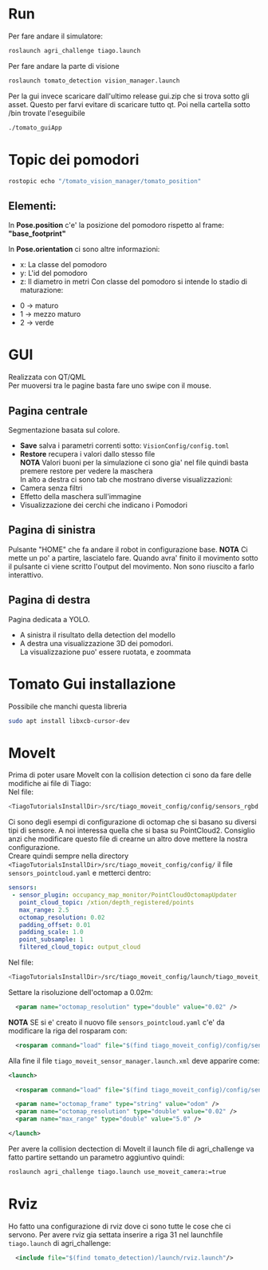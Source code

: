 # Run
Per fare andare il simulatore:
```bash
roslaunch agri_challenge tiago.launch
```
Per fare andare la parte di visione
```bash
roslaunch tomato_detection vision_manager.launch
```
Per la gui invece scaricare dall'ultimo release gui.zip che si trova sotto gli
asset.
Questo per farvi evitare di scaricare tutto qt.
Poi nella cartella sotto /bin trovate l'eseguibile
```bash
./tomato_guiApp
```
# Topic dei pomodori
```bash
rostopic echo "/tomato_vision_manager/tomato_position"
```
## Elementi:
In **Pose.position** c'e' la posizione del pomodoro rispetto al 
frame: **"base_footprint"** <br/>

In **Pose.orientation** ci sono altre informazioni:
* x: La classe del pomodoro
* y: L'id del pomodoro
* z: Il diametro in metri
Con classe del pomodoro si intende lo stadio di maturazione:
- 0 -> maturo
- 1 -> mezzo maturo
- 2 -> verde

# GUI
Realizzata con QT/QML <br/>
Per muoversi tra le pagine basta fare uno swipe con il mouse.
## Pagina centrale
Segmentazione basata sul colore. 
* **Save** salva i parametri correnti sotto: `VisionConfig/config.toml`
* **Restore** recupera i valori dallo stesso file<br/>
**NOTA** Valori buoni per la simulazione ci sono gia' nel file quindi basta
premere restore per vedere la maschera<br/>
In alto a destra ci sono tab che mostrano diverse visualizzazioni:
* Camera senza filtri
* Effetto della maschera sull'immagine
* Visualizzazione dei cerchi che indicano i Pomodori
## Pagina di sinistra
Pulsante "HOME" che fa andare il robot in configurazione base. **NOTA** Ci mette
un po' a partire, lasciatelo fare. Quando avra' finito il movimento sotto il
pulsante ci viene scritto l'output del movimento. Non sono riuscito a farlo
interattivo.
## Pagina di destra
Pagina dedicata a YOLO. 
- A sinistra il risultato della detection del modello
- A destra una visualizzazione 3D dei pomodori. <br/>
La visualizzazione puo' essere ruotata, e zoommata

# Tomato Gui installazione
Possibile che manchi questa libreria
```bash
sudo apt install libxcb-cursor-dev
```
# MoveIt
Prima di poter usare MoveIt con la collision detection ci sono da fare delle
modifiche ai file di Tiago:<br/>
Nel file:
```bash
<TiagoTutorialsInstallDir>/src/tiago_moveit_config/config/sensors_rgbd.yaml
```
Ci sono degli esempi di configurazione di octomap che si basano su diversi tipi di sensore.
A noi interessa quella che si basa su PointCloud2. Consiglio anzi che modificare questo file
di crearne un altro dove mettere la nostra configurazione.<br/>
Creare quindi sempre nella directory `<TiagoTutorialsInstallDir>/src/tiago_moveit_config/config/`
il file `sensors_pointcloud.yaml` e metterci dentro:
```yaml
sensors:
 - sensor_plugin: occupancy_map_monitor/PointCloudOctomapUpdater
   point_cloud_topic: /xtion/depth_registered/points
   max_range: 2.5
   octomap_resolution: 0.02
   padding_offset: 0.01
   padding_scale: 1.0
   point_subsample: 1
   filtered_cloud_topic: output_cloud
```
Nel file:
```bash
<TiagoTutorialsInstallDir>/src/tiago_moveit_config/launch/tiago_moveit_sensor_manager.launch.xml
```
Settare la risoluzione dell'octomap a 0.02m:
```xml
  <param name="octomap_resolution" type="double" value="0.02" />
```
**NOTA** SE si e' creato il nuovo file `sensors_pointcloud.yaml` c'e' da modificare
la riga del rosparam con:
```xml
  <rosparam command="load" file="$(find tiago_moveit_config)/config/sensors_pointcloud.yaml" />
```
Alla fine il file `tiago_moveit_sensor_manager.launch.xml` deve apparire come:
```xml
<launch>

  <rosparam command="load" file="$(find tiago_moveit_config)/config/sensors_pointcloud.yaml" />

  <param name="octomap_frame" type="string" value="odom" />
  <param name="octomap_resolution" type="double" value="0.02" />
  <param name="max_range" type="double" value="5.0" />

</launch>
```
Per avere la collision dectection di MoveIt il launch file di agri_challenge va 
fatto partire settando un parametro aggiuntivo quindi:
```bash
roslaunch agri_challenge tiago.launch use_moveit_camera:=true
```
# Rviz
Ho fatto una configurazione di rviz dove ci sono tutte le cose che ci servono.
Per avere rviz gia settata inserire a riga 31 nel launchfile `tiago.launch` di 
agri_challenge:
```xml
  <include file="$(find tomato_detection)/launch/rviz.launch"/>
```
